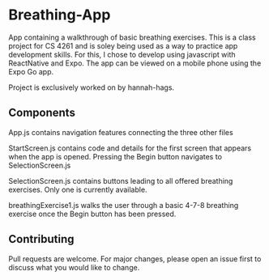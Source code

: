 # Breathing-App

App containing a walkthrough of basic breathing exercises. This is a class project for CS 4261 and is soley being used as a way to practice app development skills. For this, I chose to develop using javascript with ReactNative and Expo. The app can be viewed on a mobile phone using the Expo Go app. 

Project is exclusively worked on by hannah-hags.

## Components
App.js contains navigation features connecting the three other files

StartScreen.js contains code and details for the first screen that appears when the app is opened. Pressing the Begin button navigates to SelectionScreen.js

SelectionScreen.js contains buttons leading to all offered breathing exercises. Only one is currently available.

breathingExercise1.js walks the user through a basic 4-7-8 breathing exercise once the Begin button has been pressed.

## Contributing

Pull requests are welcome. For major changes, please open an issue first
to discuss what you would like to change.
